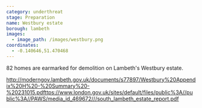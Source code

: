 ```yaml
---
category: underthreat
stage: Preparation
name: Westbury estate 
borough: lambeth
images:
  - image_path: /images/westbury.png
coordinates: 
  - -0.140646,51.470468
---
```

82 homes are earmarked for demolition on Lambeth's Westbury estate.


http://moderngov.lambeth.gov.uk/documents/s77897/Westbury%20Appendix%20H%20-%20Summary%20-%20231015.pdfttps://www.london.gov.uk/sites/default/files/public%3A//public%3A//PAWS/media_id_469672///south_lambeth_estate_report.pdf



